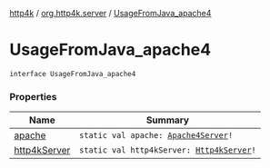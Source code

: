[http4k](../../index.md) / [org.http4k.server](../index.md) / [UsageFromJava_apache4](./index.md)

# UsageFromJava_apache4

`interface UsageFromJava_apache4`

### Properties

| Name | Summary |
|---|---|
| [apache](apache.md) | `static val apache: `[`Apache4Server`](../-apache4-server/index.md)`!` |
| [http4kServer](http4k-server.md) | `static val http4kServer: `[`Http4kServer`](../-http4k-server/index.md)`!` |
